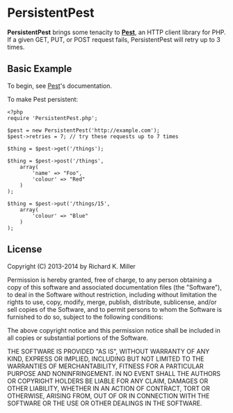 PersistentPest
====

**PersistentPest** brings some tenacity to [**Pest**](https://github.com/educoder/pest), an HTTP client library for PHP. If a given GET, PUT, or POST request fails, PersistentPest will retry up to 3 times.



Basic Example
-------------

To begin, see [Pest](https://github.com/educoder/pest)'s documentation.

To make Pest persistent:

    <?php
    require 'PersistentPest.php';

    $pest = new PersistentPest('http://example.com');
    $pest->retries = 7; // try these requests up to 7 times

    $thing = $pest->get('/things');

    $thing = $pest->post('/things', 
    	array(
    		'name' => "Foo",
    		'colour' => "Red"
    	)
    );

    $thing = $pest->put('/things/15',
    	array(
    		'colour' => "Blue"
    	)
    );


License
-------

Copyright (C) 2013-2014 by Richard K. Miller

Permission is hereby granted, free of charge, to any person obtaining a copy
of this software and associated documentation files (the "Software"), to deal
in the Software without restriction, including without limitation the rights
to use, copy, modify, merge, publish, distribute, sublicense, and/or sell
copies of the Software, and to permit persons to whom the Software is
furnished to do so, subject to the following conditions:

The above copyright notice and this permission notice shall be included in
all copies or substantial portions of the Software.

THE SOFTWARE IS PROVIDED "AS IS", WITHOUT WARRANTY OF ANY KIND, EXPRESS OR
IMPLIED, INCLUDING BUT NOT LIMITED TO THE WARRANTIES OF MERCHANTABILITY,
FITNESS FOR A PARTICULAR PURPOSE AND NONINFRINGEMENT. IN NO EVENT SHALL THE
AUTHORS OR COPYRIGHT HOLDERS BE LIABLE FOR ANY CLAIM, DAMAGES OR OTHER
LIABILITY, WHETHER IN AN ACTION OF CONTRACT, TORT OR OTHERWISE, ARISING FROM,
OUT OF OR IN CONNECTION WITH THE SOFTWARE OR THE USE OR OTHER DEALINGS IN
THE SOFTWARE.
